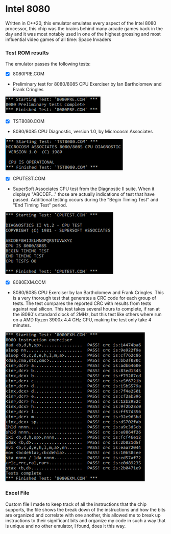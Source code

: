 # Intel 8080
Written in C++20, this emulator emulates every aspect of the Intel 8080 processor, this chip was the brains behind many arcade games back in the day and it was most notably used in one of the highest grossing and most influential video games of all time: 
Space Invaders

### Test ROM results
The emulator passes the following tests:
- [x] 8080PRE.COM 
- Preliminary test for 8080/8085 CPU Exerciser by Ian Bartholomew and Frank Cringles

![](screenshots/8080PRE.PNG)
- [x] TST8080.COM 
- 8080/8085 CPU Diagnostic, version 1.0, by Microcosm Associates

![](screenshots/TST8080.PNG)
- [x] CPUTEST.COM
- SuperSoft Associates CPU test from the Diagnostic II suite. When it displays "ABCDEF..." those are actually indications of test that have passed. Additional testing occurs during the "Begin Timing Test" and "End Timing Test" period.

![](screenshots/CPUTEST.PNG)
- [x] 8080EXM.COM
- 8080/8085 CPU Exerciser by Ian Bartholomew and Frank Cringles. This is a very thorough test that generates a CRC code for each group of tests. The test compares the reported CRC with results from tests against real silicon. This test takes several hours to complete, if ran at the i8080's standard clock of 2MHz, but this test like others where run on a AMD Ryzen 3900x 4.4 GHz CPU, making the test only take 4 minutes. 

![](screenshots/8080EXM.PNG)

### Excel File
Custom file I made to keep track of all the instructions that the chip supports, the file shows the break down of the instructions and how the bits are organized and correlate with one another, this allowed me to  break up instructions to their significant bits and organize my code in such a way that is unique and no other emulator, I found, does it this way.
